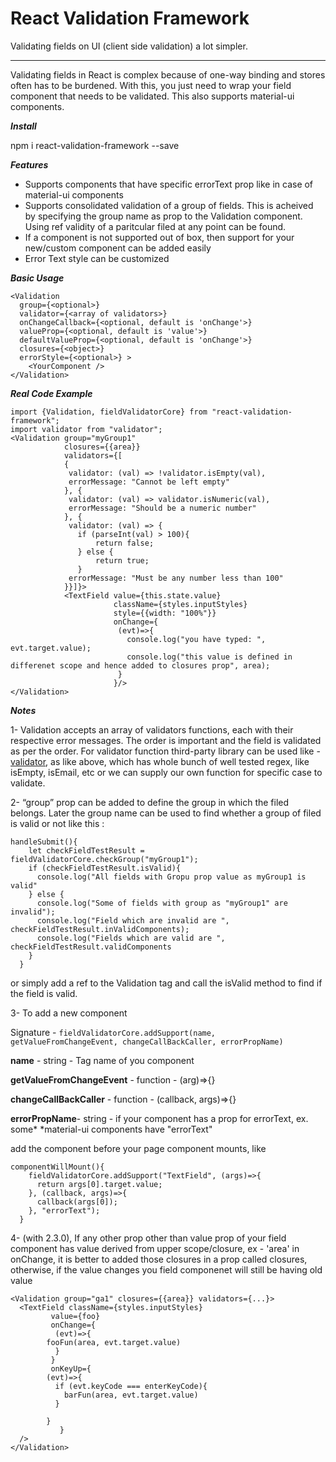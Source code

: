 

React Validation Framework
==========================

Validating fields on UI (client side validation) a lot simpler.

***

Validating fields in React is complex because of one-way binding and stores often has to be burdened.
With this, you just need to wrap your field component that needs to be validated. This also supports material-ui components.




***Install***

npm i react-validation-framework --save


***Features***
- Supports components that have specific errorText prop like in case of material-ui components
- Supports consolidated validation of a group of fields. This is acheived by specifying the group name as prop to the Validation component.
Using ref validity of a paritcular filed at any point can be found.
- If a component is not supported out of box, then support for your new/custom component can be added easily
- Error Text style can be customized

***Basic Usage***


    <Validation
      group={<optional>}
      validator={<array of validators>}
      onChangeCallback={<optional, default is 'onChange'>}
      valueProp={<optional, default is 'value'>}
      defaultValueProp={<optional, default is 'onChange'>}
      closures={<object>}
      errorStyle={<optional>} >
        <YourComponent />
    </Validation>


***Real Code Example***

    import {Validation, fieldValidatorCore} from "react-validation-framework";
    import validator from "validator";
    <Validation group="myGroup1"
    		    closures={{area}}
		        validators={[
				{
		         validator: (val) => !validator.isEmpty(val),
		         errorMessage: "Cannot be left empty"
		        }, {
	             validator: (val) => validator.isNumeric(val),
	             errorMessage: "Should be a numeric number"
	            }, {
	             validator: (val) => {
	               if (parseInt(val) > 100){
	                   return false;
	               } else {
	                   return true;
	               }
	             errorMessage: "Must be any number less than 100"
                }}]}>
                <TextField value={this.state.value}
                           className={styles.inputStyles}
                           style={{width: "100%"}}
                           onChange={
                            (evt)=>{
                              console.log("you have typed: ", evt.target.value);
			                  console.log("this value is defined in differenet scope and hence added to closures prop", area);
                            }
                           }/>
    </Validation>


***Notes***

1- Validation accepts an array of validators functions, each with their respective error messages.
The order is important and the field is validated as per the order. For validator function third-party library can be used like - [validator](github.com/chriso/validator.js),
as like above, which has whole bunch of well tested regex, like isEmpty, isEmail,
etc or we can supply our own function for specific case to validate.

2- “group” prop can be added to define the group in which the filed belongs.
Later the group name can be used to find whether a group of filed is valid or not like this :

    handleSubmit(){
        let checkFieldTestResult = fieldValidatorCore.checkGroup("myGroup1");
        if (checkFieldTestResult.isValid){
          console.log("All fields with Gropu prop value as myGroup1 is valid"
        } else {
          console.log("Some of fields with group as "myGroup1" are invalid");
          console.log("Field which are invalid are ", checkFieldTestResult.inValidComponents);
          console.log("Fields which are valid are ", checkFieldTestResult.validComponents
        }
      }


  or simply add a ref to the Validation tag and call the isValid method to find if the field is valid.
  
  3- To add a new component

Signature - 
`fieldValidatorCore.addSupport(name, getValueFromChangeEvent, changeCallBackCaller, errorPropName)`

**name** - string - Tag name of you component

**getValueFromChangeEvent** - function - (arg)=>{}

**changeCallBackCaller** - function - (callback, args)=>{}

**errorPropName**- string - if your component has a prop for errorText, ex. some* *material-ui components have "errorText"

add the component before your page component mounts, like

    componentWillMount(){
        fieldValidatorCore.addSupport("TextField", (args)=>{
          return args[0].target.value;
        }, (callback, args)=>{
          callback(args[0]);
        }, "errorText");
      }

4- (with 2.3.0), If any other prop other than value prop of your field component has value derived from upper scope/closure, ex - 'area' in onChange, it is better to added those closures in a prop called closures, otherwise, if the value changes you field componenet will still be having old value
 

    <Validation group="ga1" closures={{area}} validators={...}>
      <TextField className={styles.inputStyles}
    	     value={foo}
    	     onChange={
    	      (evt)=>{
    		fooFun(area, evt.target.value)
    	      }
    	     }
    	     onKeyUp={
    		(evt)=>{
    		  if (evt.keyCode === enterKeyCode){
    		    barFun(area, evt.target.value)
    		  }
    
    		}
    	       }
      />
    </Validation> 



